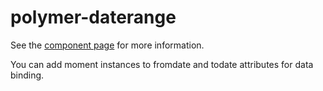 polymer-daterange
=================

See the [component page](https://inspirationlabs.github.io/polymer-daterange) for more information.

You can add moment instances to fromdate and todate attributes for data binding.
